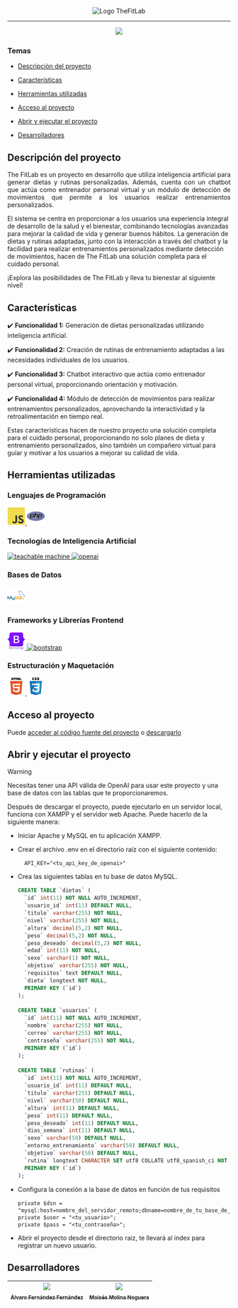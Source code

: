 <p align="center">
  <img src="https://github.com/alvaroo-fdez/The-Fit-Lab/assets/91118214/8a3e9b74-acac-49d7-9094-90bc2b1d59c6" alt="Logo TheFitLab">
</p>

<hr>

<p align="center">
   <img src="http://img.shields.io/static/v1?label=ESTADO&message=EN%20DESARROLLO&color=RED&style=for-the-badge" #vitrinedev/>
</p>

### Temas

- [Descripción del proyecto](#descripción-del-proyecto)

- [Características](#características)

- [Herramientas utilizadas](#herramientas-utilizadas)

- [Acceso al proyecto](#acceso-al-proyecto)

- [Abrir y ejecutar el proyecto](#abrir-y-ejecutar-el-proyecto)

- [Desarrolladores](#desarrolladores)

## Descripción del proyecto

<p align="justify">
The FitLab es un proyecto en desarrollo que utiliza inteligencia artificial para generar dietas y rutinas personalizadas. Además, cuenta con un chatbot que actúa como entrenador personal virtual y un módulo de detección de movimientos que permite a los usuarios realizar entrenamientos personalizados.

El sistema se centra en proporcionar a los usuarios una experiencia integral de desarrollo de la salud y el bienestar, combinando tecnologías avanzadas para mejorar la calidad de vida y generar buenos hábitos. La generación de dietas y rutinas adaptadas, junto con la interacción a través del chatbot y la facilidad para realizar entrenamientos personalizados mediante detección de movimientos, hacen de The FitLab una solución completa para el cuidado personal.

¡Explora las posibilidades de The FitLab y lleva tu bienestar al siguiente nivel!

## Características

:heavy_check_mark: **Funcionalidad 1:** Generación de dietas personalizadas utilizando inteligencia artificial.

:heavy_check_mark: **Funcionalidad 2:** Creación de rutinas de entrenamiento adaptadas a las necesidades individuales de los usuarios.

:heavy_check_mark: **Funcionalidad 3:** Chatbot interactivo que actúa como entrenador personal virtual, proporcionando orientación y motivación.

:heavy_check_mark: **Funcionalidad 4:** Módulo de detección de movimientos para realizar entrenamientos personalizados, aprovechando la interactividad y la retroalimentación en tiempo real.

Estas características hacen de nuestro proyecto una solución completa para el cuidado personal, proporcionando no solo planes de dieta y entrenamiento personalizados, sino también un compañero virtual para guiar y motivar a los usuarios a mejorar su calidad de vida.


## Herramientas utilizadas

### Lenguajes de Programación

<a href="https://www.javascript.com" target="_blank"> <img src="https://raw.githubusercontent.com/devicons/devicon/6910f0503efdd315c8f9b858234310c06e04d9c0/icons/javascript/javascript-original.svg" alt="javascript" width="40" height="40"/> </a>
<a href="https://www.php.net" target="_blank"> <img src="https://raw.githubusercontent.com/devicons/devicon/6910f0503efdd315c8f9b858234310c06e04d9c0/icons/php/php-original.svg" alt="php" width="40" height="40"/> </a>

### Tecnologías de Inteligencia Artificial
<a href="https://teachablemachine.withgoogle.com" target="_blank"> <img src="https://cloudfront-us-east-1.images.arcpublishing.com/infobae/KQYQADMPAFECPIB64EGFX4LHXM.jpg" alt="teachable machine" width="60" height="40"/> </a>
<a href="https://sweetalert2.github.io/" target="_blank"> <img src="https://cdn.worldvectorlogo.com/logos/openai-2.svg" alt="openai" width="40" height="40"/> </a>

### Bases de Datos
<a href="https://www.mysql.com" target="_blank"> <img src="https://raw.githubusercontent.com/devicons/devicon/6910f0503efdd315c8f9b858234310c06e04d9c0/icons/mysql/mysql-original-wordmark.svg" alt="mysql" width="40" height="40"/> </a>

### Frameworks y Librerías Frontend
<a href="https://getbootstrap.com" target="_blank"> <img src="https://raw.githubusercontent.com/devicons/devicon/6910f0503efdd315c8f9b858234310c06e04d9c0/icons/bootstrap/bootstrap-original-wordmark.svg" alt="bootstrap" width="40" height="40"/> </a>
<a href="https://sweetalert2.github.io/" target="_blank"> <img src="https://rohit-chouhan.gallerycdn.vsassets.io/extensions/rohit-chouhan/sweetalert2-snippet/1.1.2/1625627316335/Microsoft.VisualStudio.Services.Icons.Default" alt="bootstrap" width="40" height="40"/> </a>

### Estructuración y Maquetación
<a href="https://www.w3.org/html/" target="_blank"> <img src="https://raw.githubusercontent.com/devicons/devicon/6910f0503efdd315c8f9b858234310c06e04d9c0/icons/html5/html5-original-wordmark.svg" alt="html5" width="40" height="40"/> </a>
<a href="https://www.w3.org/Style/CSS/" target="_blank"> <img src="https://raw.githubusercontent.com/devicons/devicon/6910f0503efdd315c8f9b858234310c06e04d9c0/icons/css3/css3-original-wordmark.svg" alt="css3" width="40" height="40"/> </a>

###

## Acceso al proyecto
Puede [acceder al código fuente del proyecto](https://github.com/alvaroo-fdez/The-Fit-Lab) o [descargarlo](https://github.com/alvaroo-fdez/The-Fit-Lab/archive/refs/heads/main.zip)

## Abrir y ejecutar el proyecto

> [!WARNING]
> Necesitas tener una API válida de OpenAI para usar este proyecto y una base de datos con las tablas que te proporcionaremos.

Después de descargar el proyecto, puede ejecutarlo en un servidor local, funciona con XAMPP y el servidor web Apache. Puede hacerlo de la siguiente manera:

- Iniciar Apache y MySQL en tu aplicación XAMPP.
- Crear el archivo .env en el directorio raíz con el siguiente contenido:
  
  ```plaintext
    API_KEY="<tu_api_key_de_openai>"
- Crea las siguientes tablas en tu base de datos MySQL.
  ```sql
  CREATE TABLE `dietas` (
    `id` int(11) NOT NULL AUTO_INCREMENT,
    `usuario_id` int(11) DEFAULT NULL,
    `titulo` varchar(255) NOT NULL,
    `nivel` varchar(255) NOT NULL,
    `altura` decimal(5,2) NOT NULL,
    `peso` decimal(5,2) NOT NULL,
    `peso_deseado` decimal(5,2) NOT NULL,
    `edad` int(11) NOT NULL,
    `sexo` varchar(1) NOT NULL,
    `objetivo` varchar(255) NOT NULL,
    `requisitos` text DEFAULT NULL,
    `dieta` longtext NOT NULL,
    PRIMARY KEY (`id`)
  );

  CREATE TABLE `usuarios` (
    `id` int(11) NOT NULL AUTO_INCREMENT,
    `nombre` varchar(255) NOT NULL,
    `correo` varchar(255) NOT NULL,
    `contraseña` varchar(255) NOT NULL,
    PRIMARY KEY (`id`)
  );

  CREATE TABLE `rutinas` (
    `id` int(11) NOT NULL AUTO_INCREMENT,
    `usuario_id` int(11) DEFAULT NULL,
    `titulo` varchar(255) DEFAULT NULL,
    `nivel` varchar(50) DEFAULT NULL,
    `altura` int(11) DEFAULT NULL,
    `peso` int(11) DEFAULT NULL,
    `peso_deseado` int(11) DEFAULT NULL,
    `dias_semana` int(11) DEFAULT NULL,
    `sexo` varchar(50) DEFAULT NULL,
    `entorno_entrenamiento` varchar(50) DEFAULT NULL,
    `objetivo` varchar(50) DEFAULT NULL,
    `rutina` longtext CHARACTER SET utf8 COLLATE utf8_spanish_ci NOT NULL,
    PRIMARY KEY (`id`)
  );

- Configura la conexión a la base de datos en función de tus requisitos
    ```plaintext
    private $dsn = "mysql:host=nombre_del_servidor_remoto;dbname=nombre_de_tu_base_de_datos";
    private $user = "<tu_usuario>";
    private $pass = "<tu_contraseña>";

- Abrir el proyecto desde el directorio raiz, te llevará al index para registrar un nuevo usuario.

## Desarrolladores

| [<img src="https://avatars.githubusercontent.com/u/91118214?v=4" width=115><br><sub>Álvaro Fernández Fernández</sub>](https://github.com/alvaroo-fdez) |  [<img src="https://avatars.githubusercontent.com/u/122311216?v=4" width=115><br><sub>Moisés Molina Noguera</sub>](https://github.com/Kymmon)  |
| :---: | :---: |
